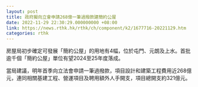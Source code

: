 ```yaml
---
layout: post
title: 政府擬向立會申請268億一筆過撥款建簡約公屋
date: 2022-11-29 22:30:29.000000000 +08:00
link: https://news.rthk.hk/rthk/ch/component/k2/1677716-20221129.htm
categories: rthk
---
```


房屋局初步確定可發展「簡約公屋」的用地有4幅，位於屯門、元朗及上水。首批逾千個「簡約公屋」單位有望2024至25年度落成。

當局建議，明年首季向立法會申請一筆過撥款，項目設計和建築工程費用近268億元，連同相關基建工程、營運項目及聘用額外人手開支，項目總開支約321億元。
